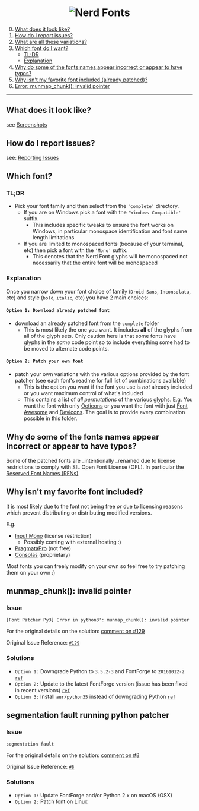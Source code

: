 <h1 align="center">
	<img src="https://raw.githubusercontent.com/ryanoasis/nerd-fonts/master/images/nerd-fonts-logo.png" alt="Nerd Fonts" />
</h1>


0. [What does it look like?](#what-does-it-look-like)
0. [How do I report issues?](#how-do-i-report-issues)
0. [What are all these variations?](#which-font)
0. [Which font do I want?](#which-font)
   - [TL;DR](#tldr)
   - [Explanation](#explanation)
0. [Why do some of the fonts names appear incorrect or appear to have typos?](#why-do-some-of-the-fonts-names-appear-incorrect-or-appear-to-have-typos)
0. [Why isn't my favorite font included (already patched)?](#why-isnt-my-favorite-font-included)
0. [Error: munmap_chunk(): invalid pointer](#munmap_chunk-invalid-pointer)

---

## What does it look like?

see [Screenshots](wiki/screenshots)

## How do I report issues? 

see: [Reporting Issues](wiki/reporting-issues)

## Which font?

### TL;DR

* Pick your font family and then select from the `'complete'` directory.
  * If you are on Windows pick a font with the `'Windows Compatible'` suffix.
    * This includes specific tweaks to ensure the font works on Windows, in particular monospace identification and font name length limitations
  * If you are limited to monospaced fonts (because of your terminal, etc) then pick a font with the `'Mono'` suffix.
    * This denotes that the Nerd Font glyphs will be monospaced not necessarily that the entire font will be monospaced

### Explanation

Once you narrow down your font choice of family (`Droid Sans`, `Inconsolata`, etc) and style (`bold`, `italic`, etc) you have 2 main choices:

#### `Option 1: Download already patched font`

 * download an already patched font from the `complete` folder
   * This is most likely the one you want. It includes **all** of the glyphs from all of the glyph sets. Only caution here is that some fonts have glyphs in the _same_ code point so to include everything some had to be moved to alternate code points.

#### `Option 2: Patch your own font`

 * patch your own variations with the various options provided by the font patcher (see each font's readme for full list of combinations available)
   * This is the option you want if the font you use is _not_ already included or you want maximum control of what's included
   * This contains a list of _all permutations_ of the various glyphs. E.g. You want the font with only [Octicons][octicons] or you want the font with just [Font Awesome][font-awesome] and [Devicons][vorillaz-devicons]. The goal is to provide every combination possible in this folder.

## Why do some of the fonts names appear incorrect or appear to have typos?

Some of the patched fonts are _intentionally _renamed due to license restrictions to comply with SIL Open Font License (OFL). In particular the [Reserved Font Names (RFNs)](http://scripts.sil.org/cms/scripts/page.php?item_id=OFL_web_fonts_and_RFNs#14cbfd4a)

## Why isn't my favorite font included?

It is most likely due to the font not being free _or_ due to licensing reasons which prevent distributing or distributing modified versions. 

E.g.

* [Input Mono][input-mono] (license restriction)
  * Possibly coming with external hosting :)
* [PragmataPro][pragmatapro] (not free)
* [Consolas][consolas] (proprietary)


Most fonts you can freely modify on your own so feel free to try patching them on your own :)

## munmap_chunk(): invalid pointer

### Issue

`[Font Patcher Py3] Error in python3': munmap_chunk(): invalid pointer`

For the original details on the solution: [comment on #129][issue-129-1]

Original Issue Reference: [`#129`][issue-129]

### Solutions

- `Option 1:` Downgrade Python to `3.5.2-3` and FontForge to `20161012-2` [`ref`][issue-129-a]
- `Option 2:` Update to the latest FontForge version (issue has been fixed in recent versions) [`ref`][issue-129-b]
- `Option 3:` Install `aur/python35` instead of downgrading Python [`ref`][issue-129-c]

## segmentation fault running python patcher

### Issue

`segmentation fault`

For the original details on the solution: [comment on #8][issue-8-1]

Original Issue Reference: [`#8`][issue-8]

### Solutions

- `Option 1:` Update FontForge and/or Python 2.x on macOS (OSX)
- `Option 2:` Patch font on Linux

[vim-devicons]:https://github.com/ryanoasis/vim-devicons
[vorillaz-devicons]:http://vorillaz.github.io/devicons/
[font-awesome]:https://github.com/FortAwesome/Font-Awesome
[octicons]:https://github.com/github/octicons
[gabrielelana-pomicons]:https://github.com/gabrielelana/pomicons
[Seti-UI]:https://atom.io/themes/seti-ui
[ryanoasis-powerline-extra-symbols]:https://github.com/ryanoasis/powerline-extra-symbols
[consolas]:https://www.microsoft.com/typography/fonts/family.aspx?FID=300
[input-mono]:http://input.fontbureau.com/download/
[pragmatapro]:http://www.fsd.it/shop/fonts/pragmatapro/

[issue-129]:https://github.com/ryanoasis/nerd-fonts/issues/129
[issue-129-1]:https://github.com/ryanoasis/nerd-fonts/issues/129#issuecomment-279142777
[issue-129-a]:https://github.com/fontforge/fontforge/issues/2992#issuecomment-272713810
[issue-129-b]:https://github.com/fontforge/fontforge/issues/2992#issuecomment-274091254
[issue-129-c]:https://github.com/fontforge/fontforge/pull/3046
[issue-8]:https://github.com/ryanoasis/nerd-fonts/issues/8
[issue-8-1]:https://github.com/ryanoasis/nerd-fonts/issues/8#issuecomment-106804334
